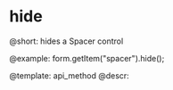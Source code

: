 hide
=============

@short: hides a Spacer control



@example:
form.getItem("spacer").hide(); 


@template: api_method
@descr:



